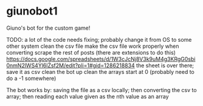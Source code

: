 # giunobot1
Giuno's bot for the custom game!


TODO: a lot of the code needs fixing; probably change it from OS to some other system
    clean the csv file
    make the csv file work properly when converting
    scrape the rest of posts (there are extensions to do this)
  https://docs.google.com/spreadsheets/d/1W3cJcNj8V3k9uM4g3KRgG0sbi0nmN2lWS4Yl6lZsf2M/edit?pli=1#gid=1286218834
  the sheet is over there; save it as csv 
  clean the bot up
   clean the arrays start at 0 (probably need to do a -1 somewhere)

   
  The bot works by:
   saving the file as a csv locally; then converting the csv to array; then reading each value given as the nth value as an array
